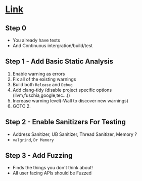 # [Link](https://www.youtube.com/watch?v=dSYFm65KcYo)

## Step 0

* You already have tests
* And Continuous intergration/build/test

## Step 1 - Add Basic Static Analysis

1. Enable warning as errors
2. Fix all of the existing warnings
3. Build both `Release` and `Debug`
4. Add clang-tidy (disable project specific options (llvm,fuschia,google,tec...))
5. Increase warning level(-Wall to discover new warnings)
6. GOTO 2.

## Step 2 - Enable Sanitizers For Testing

* Address Sanitizer, UB Sanitizer, Thread Sanitizer, Memory ?
* `valgrind`, `Dr Memory`

## Step 3 - Add Fuzzing

* Finds the things you don't think about!
* All user facing APIs should be Fuzzed
